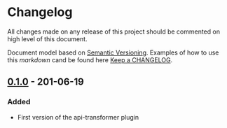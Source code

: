# Changelog

All changes made on any release of this project should be commented on high level of this document.

Document model based on [Semantic Versioning](http://semver.org/).
Examples of how to use this _markdown_ cand be found here [Keep a CHANGELOG](http://keepachangelog.com/).



## [0.1.0](https://github.com/andersenq/kong-plugin-api-transformer.git/tree/v0.1.0) - 201-06-19
### Added
- First version of the api-transformer plugin
